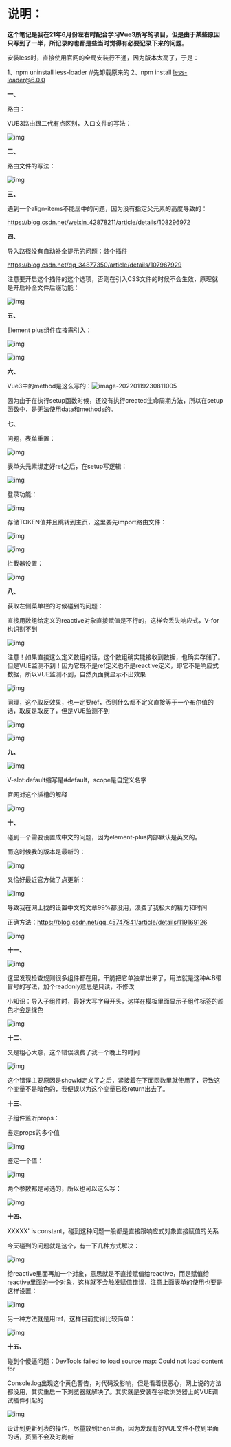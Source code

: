 # 说明：

**这个笔记是我在21年6月份左右时配合学习Vue3所写的项目，但是由于某些原因只写到了一半，所记录的也都是些当时觉得有必要记录下来的问题**。



安装less时，直接使用官网的全局安装行不通，因为版本太高了，于是：

1、npm uninstall less-loader			//先卸载原来的
2、npm install less-loader@6.0.0

 

**一、**

路由：

VUE3路由跟二代有点区别，入口文件的写法：

![img](README/wps1-16430465775711.jpg) 



 **二、**

路由文件的写法：

![img](README/wps2-16430465806112.jpg) 



 **三、**

遇到一个align-items不能居中的问题，因为没有指定父元素的高度导致的：

https://blog.csdn.net/weixin_42878211/article/details/108296972



 **四、**

导入路径没有自动补全提示的问题：装个插件

https://blog.csdn.net/qq_34877350/article/details/107967929

注意要开启这个插件的这个选项，否则在引入CSS文件的时候不会生效，原理就是开启补全文件后缀功能：

![img](README/wps3-16430465832193.jpg) 

 

 **五、**

Element plus组件库按需引入：

![img](README/wps4-16430465845204.jpg) 

![img](README/wps5-16430465856645.jpg) 

 

**六、**

Vue3中的method是这么写的：![image-20220119230811005](README/image-20220119230811005.png)

因为由于在执行setup函数时候，还没有执行created生命周期方法，所以在setup函数中，是无法使用data和methods的。

 

 **七、**

问题，表单重置：

![img](README/wps6-16430465910236.jpg) 



表单头元素绑定好ref之后，在setup写逻辑：

![img](README/wps7-16430465965967.jpg) 



登录功能：

![img](README/wps8-16430466162958.jpg) 



存储TOKEN值并且跳转到主页，这里要先import路由文件：

![img](README/wps9-16430466189919.jpg) 

![img](README/wps10-164304662067310.jpg) 

 

拦截器设置：

![img](README/wps11-164304662195111.jpg) 

 

**八、**

获取左侧菜单栏的时候碰到的问题：

直接用数组给定义的reactive对象直接赋值是不行的，这样会丢失响应式，V-for也识别不到

![img](README/wps12-164304662402512.jpg) 

注意！如果直接这么定义数组的话，这个数组确实能接收到数据，也确实存储了。但是VUE监测不到！因为它既不是ref定义也不是reactive定义，即它不是响应式数据，所以VUE监测不到，自然页面就显示不出效果

![img](README/wps13.jpg) 

同理，这个取反效果，也一定要ref，否则什么都不定义直接等于一个布尔值的话，取反是取反了，但是VUE监测不到

![img](README/wps14.jpg) 

![img](README/wps15.jpg) 

 **九、**

![img](README/wps16.jpg) 

V-slot:default缩写是#default，scope是自定义名字

官网对这个插槽的解释

![img](README/wps17.jpg) 



 **十、**

碰到一个需要设置成中文的问题，因为element-plus内部默认是英文的。

而这时候我的版本是最新的：

![img](README/wps19.jpg) 

又恰好最近官方做了点更新：

![img](README/wps20.jpg) 

导致我在网上找的设置中文的文章99%都没用，浪费了我极大的精力和时间

正确方法：https://blog.csdn.net/qq_45747841/article/details/119169126

![img](README/wps21.jpg) 

 

 

 **十一、**

![img](README/wps22.jpg) 

这里发现检查规则很多组件都在用，干脆把它单独拿出来了，用法就是这种A:B带冒号的写法，加个readonly意思是只读，不修改

 

小知识：导入子组件时，最好大写字母开头，这样在模板里面显示子组件标签的颜色才会是绿色

![img](README/wps23.jpg) 

 

 **十二、**

又是粗心大意，这个错误浪费了我一个晚上的时间

![img](README/wps24.jpg) 

这个错误主要原因是showId定义了之后，紧接着在下面函数里就使用了，导致这个变量不是暗色的，我便误以为这个变量已经return出去了。

 

 **十三、**

子组件监听props：

鉴定props的多个值

![img](README/wps25.jpg) 

鉴定一个值：

![img](README/wps26.jpg) 

 

两个参数都是可选的，所以也可以这么写：

![img](README/wps27.jpg) 



 **十四、**

XXXXX' is constant，碰到这种问题一般都是直接跟响应式对象直接赋值的关系

今天碰到的问题就是这个，有一下几种方式解决：

![img](README/wps28.jpg) 

给reactive里面再加一个对象，意思就是不直接赋值给reactive，而是赋值给reactive里面的一个对象，这样就不会触发赋值错误，注意上面表单的使用也要是这样设置：

![img](README/wps29.jpg) 

另一种方法就是用ref，这样目前觉得比较简单：

![img](README/wps30.jpg) 

 

 

 

 **十五、**

碰到个傻逼问题：DevTools failed to load source map: Could not load content for

Console.log出现这个黄色警告，对代码没影响，但是看着很恶心，网上说的方法都没用，其实重启一下浏览器就解决了。其实就是安装在谷歌浏览器上的VUE调试插件引起的

![img](README/wps31.jpg) 

设计到更新列表的操作，尽量放到then里面，因为发现有的VUE文件不放到里面的话，页面不会及时刷新